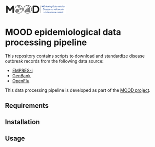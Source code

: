 <img src='img/logo_mood_CMJN.png' width=200>

# MOOD epidemiological data processing pipeline

This repository contains scripts to download and standardize disease outbreak
records from the following data source:

* [EMPRES-i](https://empres-i.apps.fao.org)
* [GenBank](https://www.ncbi.nlm.nih.gov/genbank)
* [OpenFlu](https://openflu.vital-it.ch)

This data processing pipeline is developed as part of the
[MOOD project](https://mood-h2020.eu).


## Requirements


## Installation


## Usage
